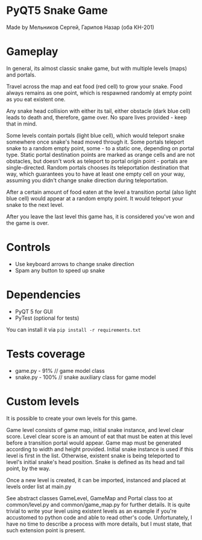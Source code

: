 # PyQT5 Snake Game
Made by Мельников Сергей, Гарипов Назар (оба КН-201)

# Gameplay
In general, its almost classic snake game, but with multiple levels (maps) and portals.

Travel across the map and eat food (red cell) to grow your snake.
Food always remains as one point, which is respawned randomly at empty point as you eat existent one.

Any snake head collision with either its tail, either obstacle (dark blue cell) leads to death and, therefore, game over.
No spare lives provided - keep that in mind.
  

Some levels contain portals (light blue cell), which would teleport snake somewhere once snake's head moved through it.
Some portals teleport snake to a random empty point, some - to a static one, depending on portal type.
Static portal destination points are marked as orange cells and are not obstacles, but doesn't work as teleport to portal origin point - portals are single-directed.
Random portals chooses its teleportation destination that way, which guarantees you to have at least one empty cell on your way, assuming you didn't change snake direction during teleportation. 

After a certain amount of food eaten at the level a transition portal (also light blue cell) would appear at a random empty point.
It would teleport your snake to the next level.

After you leave the last level this game has, it is considered you've won and the game is over.

# Controls
* Use keyboard arrows to change snake direction
* Spam any button to speed up snake


# Dependencies
* PyQT 5 for GUI
* PyTest (optional for tests)

You can install it via `pip install -r requirements.txt`
    
# Tests coverage 
 * game.py - 91%    // game model class
 * snake.py - 100%  // snake auxiliary class for game model

# Custom levels
It is possible to create your own levels for this game.

Game level consists of game map, initial snake instance, and level clear score.
Level clear score is an amount of eat that must be eaten at this level before a transition portal would appear.
Game map must be generated according to width and height provided.
Initial snake instance is used if this level is first in the list.
Otherwise, existent snake is being teleported to level's initial snake's head position.
Snake is defined as its head and tail point, by the way.

Once a new level is created, it can be imported, instanced and placed at levels order list at main.py

See abstract classes GameLevel, GameMap and Portal class too at common/level.py and common/game_map.py for further details.
It is quite trivial to write your level using existent levels as an example if you're accustomed to python code and able to read other's code.
Unfortunately, I have no time to describe a process with more details, but I must state, that such extension point is present.
